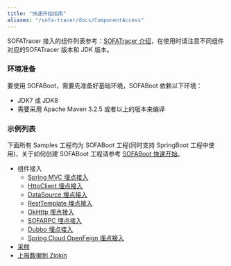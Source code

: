 ```yaml
---
title: "快速开始指南"
aliases: "/sofa-tracer/docs/ComponentAccess"
---
```


SOFATracer 接入的组件列表参考：[SOFATracer 介绍](../overview)，在使用时请注意不同组件对应的SOFATracer 版本和 JDK 版本。

### 环境准备

要使用 SOFABoot，需要先准备好基础环境，SOFABoot 依赖以下环境：
- JDK7 或 JDK8 
- 需要采用 Apache Maven 3.2.5 或者以上的版本来编译

### 示例列表

下面所有 Samples 工程均为 SOFABoot 工程(同时支持 SpringBoot 工程中使用)，关于如何创建 SOFABoot 工程请参考 [SOFABoot 快速开始](/projects/sofa-boot/quick-start)。

* 组件接入
    * [Spring MVC 埋点接入](../usage-of-mvc)
    * [HttpClient 埋点接入](../usage-of-httpclient)
    * [DataSource 埋点接入](../usage-of-datasource)
    * [RestTemplate 埋点接入](../usage-of-resttemplate)
    * [OkHttp 埋点接入](../usage-of-okhttp)
    * [SOFARPC 埋点接入](/projectes/sofa-rpc/invoke-chain-pass-data)
    * [Dubbo 埋点接入](../usage-of-dubbo)
    * [Spring Cloud OpenFeign 埋点接入](../usage-of-openfeign)
* [采样](../sampler)
* [上报数据到 Zipkin](../report-to-zipkin)